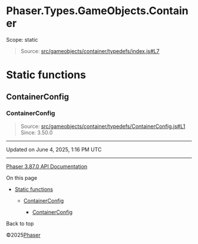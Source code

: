 # Phaser.Types.GameObjects.Container

Scope:
static

> Source: [src/gameobjects/container/typedefs/index.js#L7](https://github.com/phaserjs/phaser/blob/v3.87.0/src/gameobjects/container/typedefs/index.js#L7)

# Static functions

## ContainerConfig

### ContainerConfig

> Source: [src/gameobjects/container/typedefs/ContainerConfig.js#L1](https://github.com/phaserjs/phaser/blob/v3.87.0/src/gameobjects/container/typedefs/ContainerConfig.js#L1)  
> Since: 3.50.0

---

Updated on June 4, 2025, 1:16 PM UTC

---

[Phaser 3.87.0 API Documentation](../../index.md)

On this page

* [Static functions](#static-functions)

  + [ContainerConfig](#containerconfig)

    - [ContainerConfig](#containerconfig-1)

Back to top

©2025[Phaser](https://docs.phaser.io)